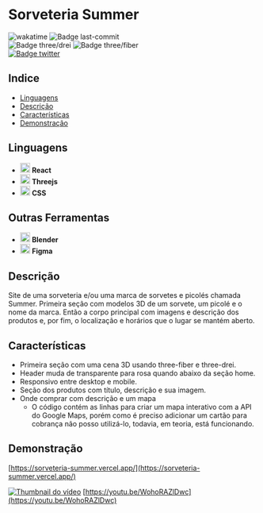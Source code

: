 # Sorveteria Summer

![wakatime](https://wakatime.com/badge/user/63a62ebf-02b8-40ab-b01b-99f672dace05/project/9d845cfe-65b6-4ad8-88a3-057814b0fed6.svg) ![Badge last-commit](https://img.shields.io/github/last-commit/aaneleh/sorveteria-summer)  
![Badge three/drei](https://img.shields.io/badge/three%2Fdrei-9.0.4-blue) ![Badge three/fiber](https://img.shields.io/badge/three%2Ffiber-8.0.8-blue)  
[![Badge twitter](https://img.shields.io/twitter/follow/helena_kurzzz)](https://twitter.com/helena_kurzzz)


## Indice

* [Linguagens](#linguagens)
* [Descrição](#descrição)
* [Características](#características)
* [Demonstração](#demonstração)


## Linguagens

- <img src="https://cdn.jsdelivr.net/gh/devicons/devicon/icons/react/react-original.svg"  width="20px" height="auto" /> **React**
- <img src="https://aws1.discourse-cdn.com/standard17/uploads/threejs/original/2X/b/be2f75f72751c11cbe1593c69a99a52900bf12cb.svg" width="20px" height="auto" /> **Threejs**
- <img src="https://cdn.jsdelivr.net/gh/devicons/devicon/icons/css3/css3-original.svg"  width="20px" height="auto" /> **CSS**

## Outras Ferramentas
- <img src="https://cdn.jsdelivr.net/gh/devicons/devicon/icons/blender/blender-original.svg"  width="20px" height="auto" /> **Blender**
- <img src="https://cdn.jsdelivr.net/gh/devicons/devicon/icons/figma/figma-original.svg"  width="20px" height="auto" /> **Figma**

## Descrição

Site de uma sorveteria e/ou uma marca de sorvetes e picolés chamada Summer.
Primeira seção com modelos 3D de um sorvete, um picolé e o nome da marca.
Então a corpo principal com imagens e descrição dos produtos e, por fim, o localização e horários que o lugar se mantém aberto.


## Características

- Primeira seção com uma cena 3D usando three-fiber e three-drei.
- Header muda de transparente para rosa quando abaixo da seção home.
- Responsivo entre desktop e mobile.
- Seção dos produtos com título, descrição e sua imagem.
- Onde comprar com descrição e um mapa
    - O código contém as linhas para criar um mapa interativo com a API do Google Maps, porém como é preciso adicionar um cartão para cobrança não posso utilizá-lo, todavia, em teoria, está funcionando.


## Demonstração

[https://sorveteria-summer.vercel.app/](https://sorveteria-summer.vercel.app/)

[![Thumbnail do vídeo](https://img.youtube.com/vi/WohoRAZlDwc/0.jpg)](https://www.youtube.com/watch?v=WohoRAZlDwc)
[https://youtu.be/WohoRAZlDwc](https://youtu.be/WohoRAZlDwc)